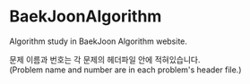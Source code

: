 # BaekJoonAlgorithm
Algorithm study in BaekJoon Algorithm website.   
   
문제 이름과 번호는 각 문제의 헤더파일 안에 적혀있습니다.   
(Problem name and number are in each problem's header file.)
